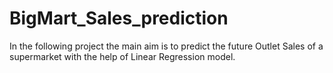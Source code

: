 # BigMart_Sales_prediction
In the following project the main aim is to predict the future Outlet Sales of a supermarket with the help of Linear Regression model.
